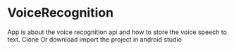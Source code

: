 # VoiceRecognition
App is about the voice recognition api and how to store the voice speech to text.
Clone Or download 
import the project in android studio
